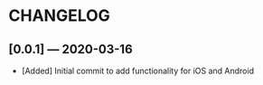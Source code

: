 # CHANGELOG

## [0.0.1] &mdash; 2020-03-16
- [Added] Initial commit to add functionality for iOS and Android
